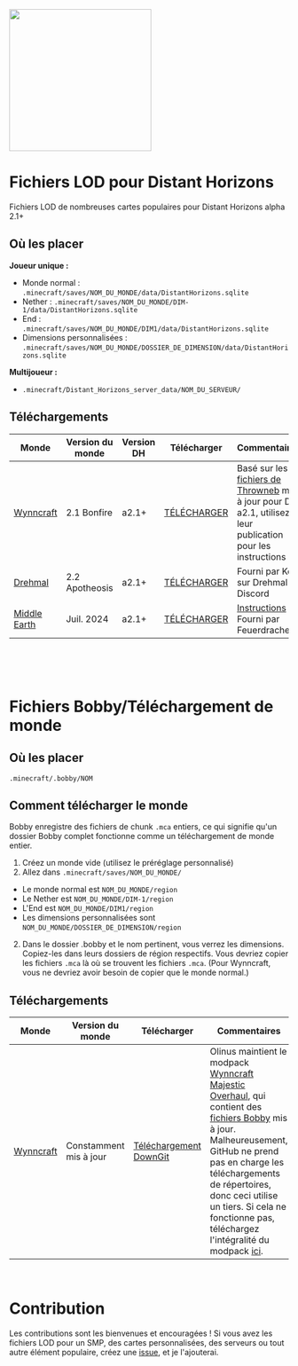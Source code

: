 <img src="https://gitlab.com/distant-horizons-team/distant-horizons-core/-/raw/main/_Misc%20Files/logo%20files/new/SVG/Distant-Horizons-M.svg" height="256px">

# Fichiers LOD pour Distant Horizons
Fichiers LOD de nombreuses cartes populaires pour Distant Horizons alpha 2.1+

## Où les placer
**Joueur unique :**
- Monde normal : `.minecraft/saves/NOM_DU_MONDE/data/DistantHorizons.sqlite`
- Nether : `.minecraft/saves/NOM_DU_MONDE/DIM-1/data/DistantHorizons.sqlite`
- End : `.minecraft/saves/NOM_DU_MONDE/DIM1/data/DistantHorizons.sqlite`
- Dimensions personnalisées : `.minecraft/saves/NOM_DU_MONDE/DOSSIER_DE_DIMENSION/data/DistantHorizons.sqlite`

**Multijoueur :**
- `.minecraft/Distant_Horizons_server_data/NOM_DU_SERVEUR/`

## Téléchargements
| Monde | Version du monde | Version DH | Télécharger | Commentaires | Version de téléchargement |
| --- | --- | --- | --- | --- | --- |
| [Wynncraft](https://wynncraft.com/) | 2.1 Bonfire | a2.1+ | [TÉLÉCHARGER](../..//releases/tag/wynn1.2) | Basé sur les [fichiers de Throwneb](https://forums.wynncraft.com/threads/distant-horizons-v2-lod-files-for-wynncraft-map.315647/) mis à jour pour DH a2.1, utilisez leur publication pour les instructions | wynn1.2
| [Drehmal](https://www.drehmal.net/) | 2.2 Apotheosis | a2.1+ | [TÉLÉCHARGER](https://drive.usercontent.google.com/download?id=1Sb9k6IC0z-qu6gNy28mX8cEyvjd_ovQr&export=download&authuser=0) | Fourni par Kofi sur Drehmal Discord | externe
| [Middle Earth](https://www.mcmiddleearth.com/) | Juil. 2024 | a2.1+ | [TÉLÉCHARGER](https://www.mcmiddleearth.com/community/resources/distant-horizons-base.170/download) | [Instructions](https://www.mcmiddleearth.com/community/resources/distant-horizons-lods.171/) Fourni par Feuerdrache0 | externe

<br><br><br>

# Fichiers Bobby/Téléchargement de monde

## Où les placer
`.minecraft/.bobby/NOM`

## Comment télécharger le monde
Bobby enregistre des fichiers de chunk `.mca` entiers, ce qui signifie qu'un dossier Bobby complet fonctionne comme un téléchargement de monde entier.
1. Créez un monde vide (utilisez le préréglage personnalisé)
2. Allez dans `.minecraft/saves/NOM_DU_MONDE/`
- Le monde normal est `NOM_DU_MONDE/region`
- Le Nether est `NOM_DU_MONDE/DIM-1/region`
- L'End est `NOM_DU_MONDE/DIM1/region`
- Les dimensions personnalisées sont `NOM_DU_MONDE/DOSSIER_DE_DIMENSION/region`
2. Dans le dossier .bobby et le nom pertinent, vous verrez les dimensions. Copiez-les dans leurs dossiers de région respectifs.
Vous devriez copier les fichiers `.mca` là où se trouvent les fichiers `.mca`. (Pour Wynncraft, vous ne devriez avoir besoin de copier que le monde normal.)

## Téléchargements
| Monde | Version du monde | Télécharger | Commentaires | Version de téléchargement |
| --- | --- | --- | --- | --- |
| [Wynncraft](https://wynncraft.com/) | Constamment mis à jour | [Téléchargement DownGit](https://downgit.github.io/#/home?url=https://github.com/Wynncraft-Overhaul/majestic-overhaul/tree/immersive/.bobby/play.wynncraft.com/0/minecraft) | Olinus maintient le modpack [Wynncraft Majestic Overhaul](https://github.com/Wynncraft-Overhaul/majestic-overhaul), qui contient des [fichiers Bobby](https://github.com/Wynncraft-Overhaul/majestic-overhaul/tree/immersive/.bobby/play.wynncraft.com/0/minecraft) mis à jour. Malheureusement, GitHub ne prend pas en charge les téléchargements de répertoires, donc ceci utilise un tiers. Si cela ne fonctionne pas, téléchargez l'intégralité du modpack [ici](https://github.com/Wynncraft-Overhaul/majestic-overhaul/archive/refs/heads/immersive.zip). | externe

<br>

# Contribution

Les contributions sont les bienvenues et encouragées ! Si vous avez les fichiers LOD pour un SMP, des cartes personnalisées, des serveurs ou tout autre élément populaire, créez une [issue](../../issues), et je l'ajouterai.
